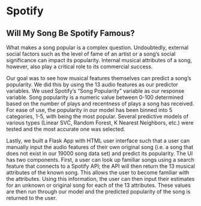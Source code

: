 # Spotify

## Will My Song Be Spotify Famous?

What makes a song popular is a complex question. Undoubtedly, external social factors
such as the level of fame of an artist or a song’s social significance can impact its
popularity. Internal musical attributes of a song, however, also play a critical role to its
commercial success.

Our goal was to see how musical features themselves can predict a song’s popularity.
We did this by using the 13 audio features as our predictor variables. We used Spotify’s
“Song Popularity” variable as our response variable. Song popularity is a numeric value
between 0-100 determined based on the number of plays and recentness of plays a
song has received. For ease of use, the popularity in our model has been binned into 5
categories, 1-5, with being the most popular. Several predictive models of various types
(Linear SVC, Random Forest, K Nearest Neighbors, etc.) were tested and the most
accurate one was selected.


Lastly, we built a Flask App with HTML user interface such that a user can manually
input the audio features of their own original song (i.e. a song that does not exist in our
19000 song data set) and predict its popularity. The UI has two components. First, a
user can look up familiar songs using a search feature that connects to a Spotify API;
the API will then return the 13 musical attributes of the known song. This allows the user
to become familiar with the attributes. Using this information, the user can then input
their estimates for an unknown or original song for each of the 13 attributes. These
values are then run through our model and the predicted popularity of the song is
returned to the user.
